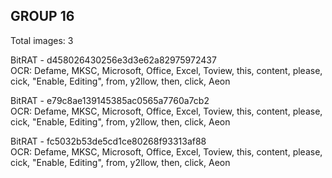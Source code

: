 ## GROUP 16
Total images: 3  

BitRAT - d458026430256e3d3e62a82975972437  
OCR: Defame, MKSC, Microsoft, Office, Excel, Toview, this, content, please, cick, "Enable, Editing", from, y2llow, then, click, Aeon  

BitRAT - e79c8ae139145385ac0565a7760a7cb2  
OCR: Defame, MKSC, Microsoft, Office, Excel, Toview, this, content, please, cick, "Enable, Editing", from, y2llow, then, click, Aeon  

BitRAT - fc5032b53de5cd1ce80268f93313af88  
OCR: Defame, MKSC, Microsoft, Office, Excel, Toview, this, content, please, cick, "Enable, Editing", from, y2llow, then, click, Aeon  

